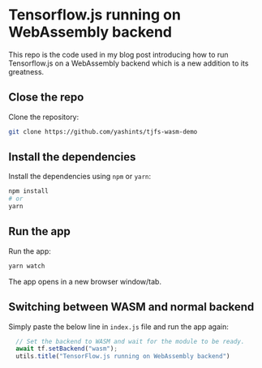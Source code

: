 # Tensorflow.js running on WebAssembly backend

This repo is the code used in my blog post introducing how to run Tensorflow.js on a WebAssembly backend which is a new addition to its greatness.

## Close the repo

Clone the repository:

```bash
git clone https://github.com/yashints/tjfs-wasm-demo
```

## Install the dependencies

Install the dependencies using `npm` or `yarn`:

```bash
npm install
# or
yarn
```

## Run the app

Run the app:

```bash
yarn watch
```

The app opens in a new browser window/tab.

## Switching between WASM and normal backend

Simply paste the below line in `index.js` file and run the app again:

```js
  // Set the backend to WASM and wait for the module to be ready.
  await tf.setBackend("wasm");
  utils.title("TensorFlow.js running on WebAssembly backend")
```
